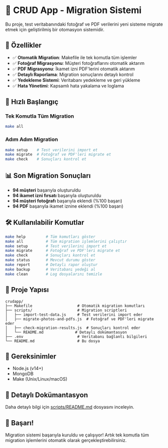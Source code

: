 # 🚀 CRUD App - Migration Sistemi

Bu proje, test veritabanındaki fotoğraf ve PDF verilerini yeni sisteme migrate etmek için geliştirilmiş bir otomasyon sistemidir.

## 🎯 Özellikler

- ✅ **Otomatik Migration**: Makefile ile tek komutla tüm işlemler
- ✅ **Fotoğraf Migrasyonu**: Müşteri fotoğraflarını otomatik aktarım
- ✅ **PDF Migrasyonu**: İkamet izni PDF'lerini otomatik aktarım
- ✅ **Detaylı Raporlama**: Migration sonuçlarını detaylı kontrol
- ✅ **Yedekleme Sistemi**: Veritabanı yedekleme ve geri yükleme
- ✅ **Hata Yönetimi**: Kapsamlı hata yakalama ve loglama

## 🚀 Hızlı Başlangıç

### Tek Komutla Tüm Migration
```bash
make all
```

### Adım Adım Migration
```bash
make setup    # Test verilerini import et
make migrate  # Fotoğraf ve PDF'leri migrate et
make check    # Sonuçları kontrol et
```

## 📊 Son Migration Sonuçları

- **94 müşteri** başarıyla oluşturuldu
- **94 ikamet izni fırsatı** başarıyla oluşturuldu
- **94 müşteri fotoğrafı** başarıyla eklendi (%100 başarı)
- **94 PDF** başarıyla ikamet iznine eklendi (%100 başarı)

## 🛠️ Kullanılabilir Komutlar

```bash
make help         # Tüm komutları göster
make all          # Tüm migration işlemlerini çalıştır
make setup        # Test verilerini import et
make migrate      # Fotoğraf ve PDF'leri migrate et
make check        # Sonuçları kontrol et
make status       # Mevcut durumu göster
make report       # Detaylı rapor oluştur
make backup       # Veritabanı yedeği al
make clean        # Log dosyalarını temizle
```

## 📁 Proje Yapısı

```
crudapp/
├── Makefile                    # Otomatik migration komutları
├── scripts/                    # Migration scriptleri
│   ├── import-test-data.js     # Test verilerini import eder
│   ├── migrate-photos-and-pdfs.js  # Fotoğraf ve PDF'leri migrate eder
│   ├── check-migration-results.js  # Sonuçları kontrol eder
│   └── README.md              # Detaylı dokümantasyon
├── .env                        # Veritabanı bağlantı bilgileri
└── README.md                   # Bu dosya
```

## 🔧 Gereksinimler

- Node.js (v14+)
- MongoDB
- Make (Unix/Linux/macOS)

## 📝 Detaylı Dokümantasyon

Daha detaylı bilgi için [scripts/README.md](scripts/README.md) dosyasını inceleyin.

## 🎉 Başarı!

Migration sistemi başarıyla kuruldu ve çalışıyor! Artık tek komutla tüm migration işlemlerini otomatik olarak gerçekleştirebilirsiniz.
